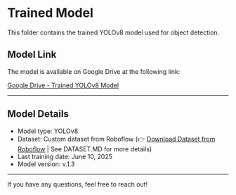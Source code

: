 # Trained Model

This folder contains the trained YOLOv8 model used for object detection.

## Model Link

The model is available on Google Drive at the following link:

[Google Drive - Trained YOLOv8 Model]()

---

## Model Details

- Model type: YOLOv8  
- Dataset: Custom dataset from Roboflow (👉 [Download Dataset from Roboflow](https://app.roboflow.com/foodobjectdetection-gbrbd/foodobjectdetectiondataset) | See DATASET.MD for more details) 
- Last training date: June 10, 2025  
- Model version: v.1.3  

---

If you have any questions, feel free to reach out!
